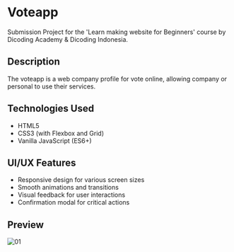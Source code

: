 # Voteapp

Submission Project for the 'Learn making website for Beginners' course by Dicoding Academy & Dicoding Indonesia.

## Description

The voteapp is a web company profile for vote online, allowing company or personal to use their services.


## Technologies Used

- HTML5
- CSS3 (with Flexbox and Grid)
- Vanilla JavaScript (ES6+)

## UI/UX Features

- Responsive design for various screen sizes
- Smooth animations and transitions
- Visual feedback for user interactions
- Confirmation modal for critical actions

## Preview

![01](https://github.com/user-attachments/assets/3281c43c-ddf2-4d02-b311-24c9bd19e69b)
